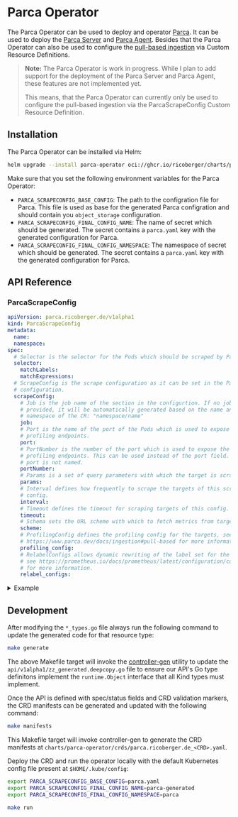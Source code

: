 # Parca Operator

The Parca Operator can be used to deploy and operator
[Parca](https://www.parca.dev). It can be used to deploy the
[Parca Server](https://www.parca.dev/docs/parca) and
[Parca Agent](https://www.parca.dev/docs/parca-agent). Besides that the Parca
Operator can also be used to configure the
[pull-based ingestion](https://www.parca.dev/docs/ingestion#pull-based) via
Custom Resource Definitions.

> **Note:** The Parca Operator is work in progress. While I plan to add support
> for the deployment of the Parca Server and Parca Agent, these features are not
> implemented yet.
>
> This means, that the Parca Operator can currently only be used to configure
> the pull-based ingestion via the ParcaScrapeConfig Custom Resource Definition.

## Installation

The Parca Operator can be installed via Helm:

```sh
helm upgrade --install parca-operator oci://ghcr.io/ricoberger/charts/parca-operator --version <VERSION>
```

Make sure that you set the following environment variables for the Parca
Operator:

- `PARCA_SCRAPECONFIG_BASE_CONFIG`: The path to the configration file for Parca.
  This file is used as base for the generated Parca configration and should
  contain you `object_storage` configuration.
- `PARCA_SCRAPECONFIG_FINAL_CONFIG_NAME`: The name of secret which should be
  generated. The secret contains a `parca.yaml` key with the generated
  configuration for Parca.
- `PARCA_SCRAPECONFIG_FINAL_CONFIG_NAMESPACE`: The namespace of secret which
  should be generated. The secret contains a `parca.yaml` key with the generated
  configuration for Parca.

## API Reference

### ParcaScrapeConfig

```yaml
apiVersion: parca.ricoberger.de/v1alpha1
kind: ParcaScrapeConfig
metadata:
  name:
  namespace:
spec:
  # Selector is the selector for the Pods which should be scraped by Parca.
  selector:
    matchLabels:
    matchExpressions:
  # ScrapeConfig is the scrape configuration as it can be set in the Parca
  # configuration.
  scrapeConfig:
    # Job is the job name of the section in the configurtion. If no job name is
    # provided, it will be automatically generated based on the name and
    # namespace of the CR: "namespace/name"
    job:
    # Port is the name of the port of the Pods which is used to expose the
    # profiling endpoints.
    port:
    # PortNumber is the number of the port which is used to expose the
    # profiling endpoints. This can be used instead of the port field. If the
    # port is not named.
    portNumber:
    # Params is a set of query parameters with which the target is scraped.
    params:
    # Interval defines how frequently to scrape the targets of this scrape
    # config.
    interval:
    # Timeout defines the timeout for scraping targets of this config.
    timeout:
    # Schema sets the URL scheme with which to fetch metrics from targets.
    scheme:
    # ProfilingConfig defines the profiling config for the targets, see
    # https://www.parca.dev/docs/ingestion#pull-based for more information.
    profiling_config:
    # RelabelConfigs allows dynamic rewriting of the label set for the targets,
    # see https://prometheus.io/docs/prometheus/latest/configuration/configuration/#relabel_config
    # for more information.
    relabel_configs:
```

<details>
<summary>Example</summary>

```yaml
apiVersion: parca.ricoberger.de/v1alpha1
kind: ParcaScrapeConfig
metadata:
  name: parca-server
  namespace: parca
spec:
  selector:
    matchLabels:
      app: parca-server
  scrapeConfig:
    port: grpc
    interval: 45s
    timeout: 60s
    profilingConfig:
      pprofConfig:
        fgprof:
          enabled: true
          path: /debug/pprof/fgprof
```

</details>

## Development

After modifying the `*_types.go` file always run the following command to update
the generated code for that resource type:

```sh
make generate
```

The above Makefile target will invoke the
[controller-gen](https://sigs.k8s.io/controller-tools) utility to update the
`api/v1alpha1/zz_generated.deepcopy.go` file to ensure our API's Go type
definitons implement the `runtime.Object` interface that all Kind types must
implement.

Once the API is defined with spec/status fields and CRD validation markers, the
CRD manifests can be generated and updated with the following command:

```sh
make manifests
```

This Makefile target will invoke controller-gen to generate the CRD manifests at
`charts/parca-operator/crds/parca.ricoberger.de_<CRD>.yaml`.

Deploy the CRD and run the operator locally with the default Kubernetes config
file present at `$HOME/.kube/config`:

```sh
export PARCA_SCRAPECONFIG_BASE_CONFIG=parca.yaml
export PARCA_SCRAPECONFIG_FINAL_CONFIG_NAME=parca-generated
export PARCA_SCRAPECONFIG_FINAL_CONFIG_NAMESPACE=parca

make run
```
